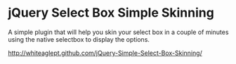 jQuery Select Box Simple Skinning
=============

A simple plugin that will help you skin your select box in a couple of minutes using the native selectbox to display the options.

http://whiteaglept.github.com/jQuery-Simple-Select-Box-Skinning/